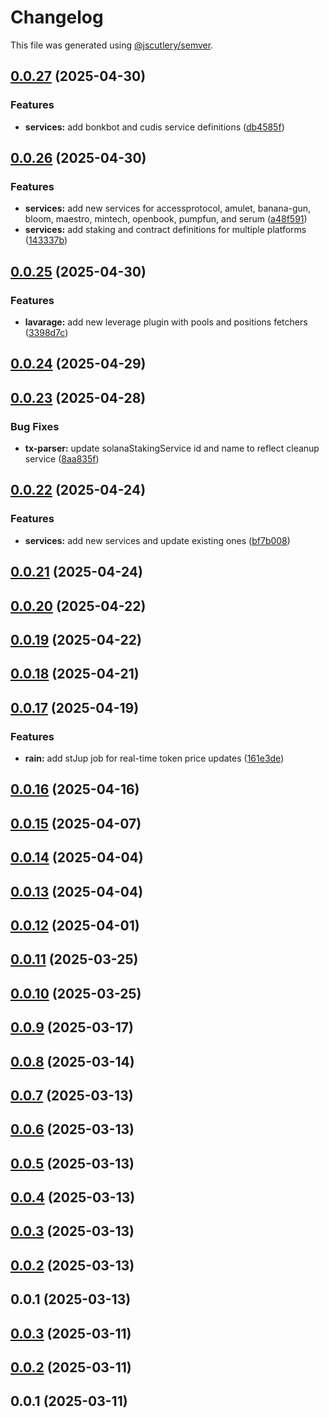 # Changelog

This file was generated using [@jscutlery/semver](https://github.com/jscutlery/semver).

## [0.0.27](https://github.com/sonarwatch/portfolio/compare/tx-parser-0.0.26...tx-parser-0.0.27) (2025-04-30)


### Features

* **services:** add bonkbot and cudis service definitions ([db4585f](https://github.com/sonarwatch/portfolio/commit/db4585f6073925ea5dba79404d6500be5a0d15dd))



## [0.0.26](https://github.com/sonarwatch/portfolio/compare/tx-parser-0.0.25...tx-parser-0.0.26) (2025-04-30)


### Features

* **services:** add new services for accessprotocol, amulet, banana-gun, bloom, maestro, mintech, openbook, pumpfun, and serum ([a48f591](https://github.com/sonarwatch/portfolio/commit/a48f591dcf3ceb5d5a845fda35dda3543b4faf46))
* **services:** add staking and contract definitions for multiple platforms ([143337b](https://github.com/sonarwatch/portfolio/commit/143337befedf80658f8dc64368d8fdfa1c116145))



## [0.0.25](https://github.com/sonarwatch/portfolio/compare/tx-parser-0.0.24...tx-parser-0.0.25) (2025-04-30)


### Features

* **lavarage:** add new leverage plugin with pools and positions fetchers ([3398d7c](https://github.com/sonarwatch/portfolio/commit/3398d7cc153889e324f479b9ad46afeecf556bc0))



## [0.0.24](https://github.com/sonarwatch/portfolio/compare/tx-parser-0.0.23...tx-parser-0.0.24) (2025-04-29)



## [0.0.23](https://github.com/sonarwatch/portfolio/compare/tx-parser-0.0.22...tx-parser-0.0.23) (2025-04-28)


### Bug Fixes

* **tx-parser:** update solanaStakingService id and name to reflect cleanup service ([8aa835f](https://github.com/sonarwatch/portfolio/commit/8aa835fdc0e191021132eb2d5678b0b43ee39750))



## [0.0.22](https://github.com/sonarwatch/portfolio/compare/tx-parser-0.0.21...tx-parser-0.0.22) (2025-04-24)


### Features

* **services:** add new services and update existing ones ([bf7b008](https://github.com/sonarwatch/portfolio/commit/bf7b008836f7e7c27555d6b07286cc70dfae6f10))



## [0.0.21](https://github.com/sonarwatch/portfolio/compare/tx-parser-0.0.20...tx-parser-0.0.21) (2025-04-24)



## [0.0.20](https://github.com/sonarwatch/portfolio/compare/tx-parser-0.0.19...tx-parser-0.0.20) (2025-04-22)



## [0.0.19](https://github.com/sonarwatch/portfolio/compare/tx-parser-0.0.18...tx-parser-0.0.19) (2025-04-22)



## [0.0.18](https://github.com/sonarwatch/portfolio/compare/tx-parser-0.0.17...tx-parser-0.0.18) (2025-04-21)



## [0.0.17](https://github.com/sonarwatch/portfolio/compare/tx-parser-0.0.16...tx-parser-0.0.17) (2025-04-19)


### Features

* **rain:** add stJup job for real-time token price updates ([161e3de](https://github.com/sonarwatch/portfolio/commit/161e3de497ea634bebd2462f1fedbae95e52d8cf))



## [0.0.16](https://github.com/sonarwatch/portfolio/compare/tx-parser-0.0.15...tx-parser-0.0.16) (2025-04-16)



## [0.0.15](https://github.com/sonarwatch/portfolio/compare/tx-parser-0.0.14...tx-parser-0.0.15) (2025-04-07)



## [0.0.14](https://github.com/sonarwatch/portfolio/compare/tx-parser-0.0.13...tx-parser-0.0.14) (2025-04-04)



## [0.0.13](https://github.com/sonarwatch/portfolio/compare/tx-parser-0.0.12...tx-parser-0.0.13) (2025-04-04)



## [0.0.12](https://github.com/sonarwatch/portfolio/compare/tx-parser-0.0.11...tx-parser-0.0.12) (2025-04-01)



## [0.0.11](https://github.com/sonarwatch/portfolio/compare/tx-parser-0.0.10...tx-parser-0.0.11) (2025-03-25)



## [0.0.10](https://github.com/sonarwatch/portfolio/compare/tx-parser-0.0.9...tx-parser-0.0.10) (2025-03-25)



## [0.0.9](https://github.com/sonarwatch/portfolio/compare/tx-parser-0.0.8...tx-parser-0.0.9) (2025-03-17)



## [0.0.8](https://github.com/sonarwatch/portfolio/compare/tx-parser-0.0.7...tx-parser-0.0.8) (2025-03-14)



## [0.0.7](https://github.com/sonarwatch/portfolio/compare/tx-parser-0.0.6...tx-parser-0.0.7) (2025-03-13)



## [0.0.6](https://github.com/sonarwatch/portfolio/compare/tx-parser-0.0.5...tx-parser-0.0.6) (2025-03-13)



## [0.0.5](https://github.com/sonarwatch/portfolio/compare/tx-parser-0.0.4...tx-parser-0.0.5) (2025-03-13)



## [0.0.4](https://github.com/sonarwatch/portfolio/compare/tx-parser-0.0.3...tx-parser-0.0.4) (2025-03-13)



## [0.0.3](https://github.com/sonarwatch/portfolio/compare/tx-parser-0.0.2...tx-parser-0.0.3) (2025-03-13)



## [0.0.2](https://github.com/sonarwatch/portfolio/compare/tx-parser-0.0.1...tx-parser-0.0.2) (2025-03-13)



## 0.0.1 (2025-03-13)



## [0.0.3](https://github.com/sonarwatch/portfolio/compare/tx-parser-0.0.2...tx-parser-0.0.3) (2025-03-11)



## [0.0.2](https://github.com/sonarwatch/portfolio/compare/tx-parser-0.0.1...tx-parser-0.0.2) (2025-03-11)



## 0.0.1 (2025-03-11)
